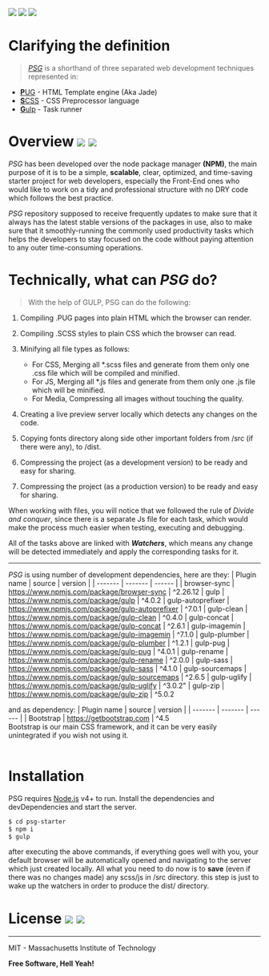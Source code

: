 ![](https://img.shields.io/badge/html5%20-%23E34F26.svg?&style=for-the-badge&logo=html5&logoColor=white) ![](https://img.shields.io/badge/css3%20-%231572B6.svg?&style=for-the-badge&logo=css3&logoColor=white) ![](https://img.shields.io/badge/javascript%20-%23323330.svg?&style=for-the-badge&logo=javascript&logoColor=%23F7DF1E)

# Clarifying the definition

> [_PSG_](https://github.com/mw-shublaq/psg-starter) is a shorthand of three separated web development techniques represented in:

- [**P**UG](https://pugjs.org/api/getting-started.html) - HTML Template engine (Aka Jade)
- [**S**CSS](https://sass-lang.com/) - CSS Preprocessor language
- [**G**ulp](https://gulpjs.com/) - Task runner

# Overview ![](https://img.shields.io/badge/Version-1.7-green.svg) ![](https://img.shields.io/badge/Size-~150%20KB-green.svg)

_PSG_ has been developed over the node package manager **(NPM)**, the main purpose of it is to be a simple, **scalable**, clear, optimized, and time-saving starter project for web developers, especially the Front-End ones who would like to work on a tidy and professional structure with no DRY code which follows the best practice.

_PSG_ repository supposed to receive frequently updates to make sure that it always has the latest stable versions of the packages in use, also to make sure that it smoothly-running the commonly used productivity tasks which helps the developers to stay focused on the code without paying attention to any outer time-consuming operations.

# Technically, what can _PSG_ do?

> With the help of GULP, PSG can do the following:

1. Compiling .PUG pages into plain HTML which the browser can render.

2. Compiling .SCSS styles to plain CSS which the browser can read.

3. Minifying all file types as follows:

   - For CSS, Merging all \*.scss files and generate from them only one .css file which will be compiled and minified.
   - For JS, Merging all \*.js files and generate from them only one .js file which will be minified.
   - For Media, Compressing all images without touching the quality.

4. Creating a live preview server locally which detects any changes on the code.

5. Copying fonts directory along side other important folders from /src (if there were any), to /dist.

6. Compressing the project (as a development version) to be ready and easy for sharing.

7. Compressing the project (as a production version) to be ready and easy for sharing.

When working with files, you will notice that we followed the rule of _Divide and conquer_, since there is a separate Js file for each task, which would make the process much easier when testing, executing and debugging.

All of the tasks above are linked with **_Watchers_**, which means any change will be detected immediately and apply the corresponding tasks for it.

---

_PSG_ is using number of development dependencies, here are they:
| Plugin name | source | version |
| ------- | ------- | ------ |
| browser-sync | https://www.npmjs.com/package/browser-sync | ^2.26.12
| gulp | https://www.npmjs.com/package/gulp | ^4.0.2
| gulp-autoprefixer | https://www.npmjs.com/package/gulp-autoprefixer | ^7.0.1
| gulp-clean | https://www.npmjs.com/package/gulp-clean | ^0.4.0
| gulp-concat | https://www.npmjs.com/package/gulp-concat | ^2.6.1
| gulp-imagemin | https://www.npmjs.com/package/gulp-imagemin | ^7.1.0
| gulp-plumber | https://www.npmjs.com/package/gulp-plumber | ^1.2.1
| gulp-pug | https://www.npmjs.com/package/gulp-pug | ^4.0.1
| gulp-rename | https://www.npmjs.com/package/gulp-rename | ^2.0.0
| gulp-sass | https://www.npmjs.com/package/gulp-sass | ^4.1.0
| gulp-sourcemaps | https://www.npmjs.com/package/gulp-sourcemaps | ^2.6.5
| gulp-uglify | https://www.npmjs.com/package/gulp-uglify | ^3.0.2"
| gulp-zip | https://www.npmjs.com/package/gulp-zip | ^5.0.2
<br>

and as dependency:
| Plugin name | source | version |
| ------- | ------- | ------ |
| Bootstrap | https://getbootstrap.com | ^4.5
<br>
Bootstrap is our main CSS framework, and it can be very easily unintegrated if you wish not using it.
<br>
<br>

# Installation

PSG requires [Node.js](https://nodejs.org/) v4+ to run.
Install the dependencies and devDependencies and start the server.

```sh
$ cd psg-starter
$ npm i
$ gulp
```

after executing the above commands, if everything goes well with you, your default browser will be automatically opened and navigating to the server which just created locally.
All what you need to do now is to **save** (even if there was no changes made) any scss/js in /src directory. this step is just to wake up the watchers in order to produce the dist/ directory.

# License ![](https://img.shields.io/pypi/l/ansicolortags.svg) ![](https://badgen.net/badge/Open%20Source/Yes%21/blue?icon=github)

---

MIT - Massachusetts Institute of Technology

**Free Software, Hell Yeah!**
